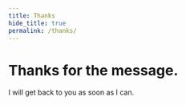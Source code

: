```yaml
---
title: Thanks
hide_title: true
permalink: /thanks/
---
```

# Thanks for the message.

I will get back to you as soon as I can.